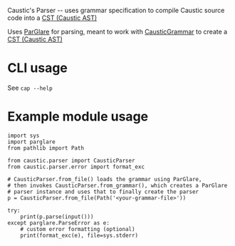 Caustic's Parser -- uses grammar specification to compile Caustic source code
into a [CST (Caustic AST)](https://codeberg.org/Caustic/CausticAST)

Uses [ParGlare](https://github.com/igordejanovic/parglare) for parsing,
meant to work with [CausticGrammar](https://codeberg.org/Caustic/CausticGrammar)
to create a [CST (Caustic AST)](https://codeberg.org/Caustic/CausticAST)


# CLI usage

See `cap --help`


# Example module usage

```python3
import sys
import parglare
from pathlib import Path

from caustic.parser import CausticParser
from caustic.parser.error import format_exc

# CausticParser.from_file() loads the grammar using ParGlare,
# then invokes CausticParser.from_grammar(), which creates a ParGlare
# parser instance and uses that to finally create the parser
p = CausticParser.from_file(Path('<your-grammar-file>'))

try:
    print(p.parse(input()))
except parglare.ParseError as e:
    # custom error formatting (optional)
    print(format_exc(e), file=sys.stderr)
```
